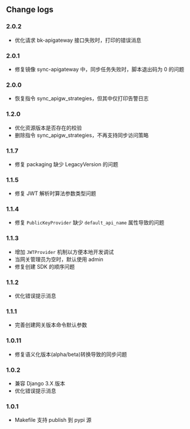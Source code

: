 ## Change logs

### 2.0.2
- 优化请求 bk-apigateway 接口失败时，打印的错误消息

### 2.0.1
- 修复镜像 sync-apigateway 中，同步任务失败时，脚本退出码为 0 的问题

### 2.0.0
- 恢复指令 sync_apigw_strategies，但其中仅打印告警日志

### 1.2.0
- 优化资源版本是否存在的校验
- 删除指令 sync_apigw_strategies，不再支持同步访问策略

### 1.1.7

- 修复 packaging 缺少 LegacyVersion 的问题

### 1.1.5

- 修复 JWT 解析时算法参数类型问题

### 1.1.4

- 修复 `PublicKeyProvider` 缺少 `default_api_name` 属性导致的问题

### 1.1.3

- 增加 `JWTProvider` 机制以方便本地开发调试
- 当网关管理员为空时，默认使用 admin
- 修复创建 SDK 的顺序问题

### 1.1.2

- 优化错误提示消息

### 1.1.1

- 完善创建网关版本命令默认参数

### 1.0.11

- 修复语义化版本(alpha/beta)转换导致的同步问题

### 1.0.2

- 兼容 Django 3.X 版本
- 优化错误提示消息

### 1.0.1

- Makefile 支持 publish 到 pypi 源
